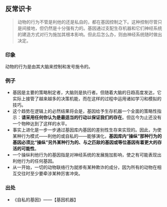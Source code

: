 
## 反常识卡
> 动物的行为不管是利他的还是私自的，都在基因控制之下。这种控制尽管只是间接地，但仍然是十分强有力的。基因通过支配生存机器和它们神经系统的建造方式对行为施加其根本影响。但此后怎么办，则由神经系统随时做出决定。

### 印象
动物的行为是由其大脑来控制和发号施令的。

### 例子
- 基因是主要的策略制定者，大脑则是执行者。但随着大脑的日趋高度发达，它实际上接管了越来越多的决策机能，而在这样的过程中运用诸如学习和模拟的技巧。
- 这个趋势在逻辑上的必然结果将会是，基因给予生存机器一个全面的策略性指示：**请采用任何你认为是最适当的行动以保证我们的存在**。但迄今为止还没有一个物种达到了这样的水平。
- 事实上进化是一步一步通过基因库内基因的差别性生存来实现的。因此，为使某种行为模式——利他的或自私的——能够演化，**基因库内“操纵”那种行为的基因必须比“操纵”另外某种行为的、与之匹敌的基因或等位基因有着更大的存活的可能性**。
-  一个操纵利他行为的基因指是对神经系统的发展施加影响，使之有可能表现出利他行为的任何基因。
- 从一开始，一切的动物联络行为就掺有某种欺诈的成分，因为所有的动物在相互交往时至少要牵涉某种厉害冲突。

### 出处
- 《自私的基因》——【基因机器】